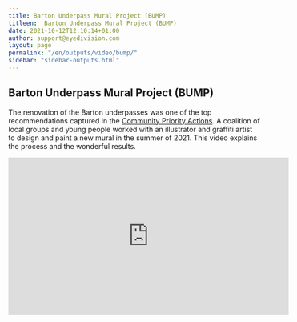 ```yaml
---
title: Barton Underpass Mural Project (BUMP)
titleen:  Barton Underpass Mural Project (BUMP)
date: 2021-10-12T12:10:14+01:00
author: support@eyedivision.com
layout: page
permalink: "/en/outputs/video/bump/"
sidebar: "sidebar-outputs.html"
---
```

## Barton Underpass Mural Project (BUMP)

The renovation of the Barton underpasses was one of the top recommendations captured in the <a href="https://www.hum-mus.org/assets/HUM_Barton_Summary_Report_DIGITAL.pdf?_cchid=2378d933a66b5e4d3f1c79e1db0518c3">Community Priority Actions</a>. A coalition of local groups and young people worked with an illustrator and graffiti artist to design and paint a new mural in the summer of 2021. This video explains the process and the wonderful results.


<iframe src="https://www.facebook.com/plugins/video.php?height=314&href=https%3A%2F%2Fwww.facebook.com%2FHUMOxford%2Fvideos%2F2152705998203048%2F&show_text=false&width=560&t=0" width="560" height="314" style="border:none;overflow:hidden" scrolling="no" frameborder="0" allowfullscreen="true" allow="autoplay; clipboard-write; encrypted-media; picture-in-picture; web-share" allowFullScreen="true"></iframe>